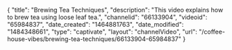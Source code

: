 {
    "title": "Brewing Tea Techniques",
    "description": "This video explains how to brew tea using loose leaf tea.",
    "channelid": "66133904",
    "videoid": "65984837",
    "date_created": "1464881763",
    "date_modified": "1484348661",
    "type": "captivate",
    "layout": "channelVideo",
    "url": "\/coffee-house-vibes\/brewing-tea-techniques\/66133904-65984837"
}